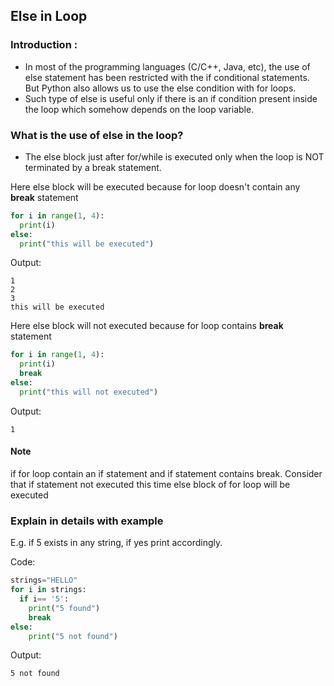 ## Else in Loop 

### Introduction :
- In most of the programming languages (C/C++, Java, etc), the use of else statement has been restricted with the if conditional statements. 
But Python also allows us to use the else condition with for loops.
- Such type of else is useful only if there is an if condition present inside the loop which somehow depends on the loop variable.

### What is the use of else in the loop?
- The else block just after for/while is executed only when the loop is NOT terminated by a break statement.

Here else block will be executed because for loop doesn't contain any **break**  statement
```python
for i in range(1, 4):
  print(i)
else:
  print("this will be executed")
```

Output:
```
1
2
3
this will be executed
```


Here else block will not executed because for loop contains **break**  statement
```python
for i in range(1, 4):
  print(i)
  break
else:
  print("this will not executed")
```
Output:
```
1
```

#### Note 
if for loop contain an if statement 
and if statement contains break. 
Consider that if statement not executed this time else block of for loop will be executed


### Explain in details with example 
E.g. if 5 exists in any string, if yes print accordingly.

Code:
```python
strings="HELLO"
for i in strings:
  if i== '5':
    print("5 found")
    break
else:
    print("5 not found")
```
Output:
```
5 not found
```
